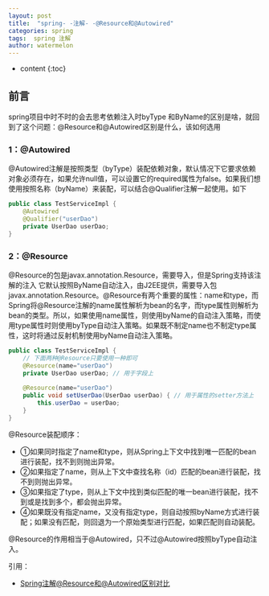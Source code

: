 ```yaml
---
layout: post
title:  "spring- -注解- -@Resource和@Autowired"
categories: spring
tags:  spring 注解
author: watermelon
---
```

* content
{:toc}

## 前言
spring项目中时不时的会去思考依赖注入时byType 和ByName的区别是啥，就回到了这个问题：@Resource和@Autowired区别是什么，该如何选用





### 1：@Autowired
@Autowired注解是按照类型（byType）装配依赖对象，默认情况下它要求依赖对象必须存在，如果允许null值，可以设置它的required属性为false。如果我们想使用按照名称（byName）来装配，可以结合@Qualifier注解一起使用。如下
```java
public class TestServiceImpl {
    @Autowired
    @Qualifier("userDao")
    private UserDao userDao; 
}
```

### 2：@Resource
@Resource的包是javax.annotation.Resource，需要导入，但是Spring支持该注解的注入
它默认按照ByName自动注入，由J2EE提供，需要导入包javax.annotation.Resource。@Resource有两个重要的属性：name和type，而Spring将@Resource注解的name属性解析为bean的名字，而type属性则解析为bean的类型。所以，如果使用name属性，则使用byName的自动注入策略，而使用type属性时则使用byType自动注入策略。如果既不制定name也不制定type属性，这时将通过反射机制使用byName自动注入策略。
```java
public class TestServiceImpl {
    // 下面两种@Resource只要使用一种即可
    @Resource(name="userDao")
    private UserDao userDao; // 用于字段上
    
    @Resource(name="userDao")
    public void setUserDao(UserDao userDao) { // 用于属性的setter方法上
        this.userDao = userDao;
    }
}
```

@Resource装配顺序：
* ①如果同时指定了name和type，则从Spring上下文中找到唯一匹配的bean进行装配，找不到则抛出异常。
* ②如果指定了name，则从上下文中查找名称（id）匹配的bean进行装配，找不到则抛出异常。
* ③如果指定了type，则从上下文中找到类似匹配的唯一bean进行装配，找不到或是找到多个，都会抛出异常。
* ④如果既没有指定name，又没有指定type，则自动按照byName方式进行装配；如果没有匹配，则回退为一个原始类型进行匹配，如果匹配则自动装配。

@Resource的作用相当于@Autowired，只不过@Autowired按照byType自动注入。

引用：  
* [Spring注解@Resource和@Autowired区别对比](https://www.cnblogs.com/think-in-java/p/5474740.html)  

